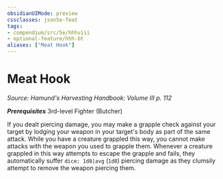 ```yaml
---
obsidianUIMode: preview
cssclasses: json5e-feat
tags:
- compendium/src/5e/hhhviii
- optional-feature/hhh-bt
aliases: ["Meat Hook"]
---
```

# Meat Hook
*Source: Hamund's Harvesting Handbook: Volume III p. 112*  

***Prerequisites*** 3rd-level Fighter (Butcher)

If you dealt piercing damage, you may make a grapple check against your target by lodging your weapon in your target's body as part of the same attack. While you have a creature grappled this way, you cannot make attacks with the weapon you used to grapple them. Whenever a creature grappled in this way attempts to escape the grapple and fails, they automatically suffer `dice: 1d8|avg` (`1d8`) piercing damage as they clumsily attempt to remove the weapon piercing them.
